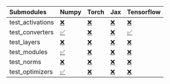| Submodules       | Numpy                                                                                                                           | Torch                                                                                                                           | Jax                                                                                                                             | Tensorflow                                                                                                                      |
|:-----------------|:--------------------------------------------------------------------------------------------------------------------------------|:--------------------------------------------------------------------------------------------------------------------------------|:--------------------------------------------------------------------------------------------------------------------------------|:--------------------------------------------------------------------------------------------------------------------------------|
| test_activations | <a href="https://github.com/unifyai/ivy/runs/7984836668?check_suite_focus=true" rel="noopener noreferrer" target="_blank">❌</a> | <a href="https://github.com/unifyai/ivy/runs/7984837264?check_suite_focus=true" rel="noopener noreferrer" target="_blank">❌</a> | <a href="https://github.com/unifyai/ivy/runs/7984838015?check_suite_focus=true" rel="noopener noreferrer" target="_blank">❌</a> | <a href="https://github.com/unifyai/ivy/runs/7984838569?check_suite_focus=true" rel="noopener noreferrer" target="_blank">❌</a> |
| test_converters  | <a href="https://github.com/unifyai/ivy/runs/7984836727?check_suite_focus=true" rel="noopener noreferrer" target="_blank">✅</a> | <a href="https://github.com/unifyai/ivy/runs/7984837388?check_suite_focus=true" rel="noopener noreferrer" target="_blank">❌</a> | <a href="https://github.com/unifyai/ivy/runs/7984838142?check_suite_focus=true" rel="noopener noreferrer" target="_blank">❌</a> | <a href="https://github.com/unifyai/ivy/runs/7984838628?check_suite_focus=true" rel="noopener noreferrer" target="_blank">✅</a> |
| test_layers      | <a href="https://github.com/unifyai/ivy/runs/7984836784?check_suite_focus=true" rel="noopener noreferrer" target="_blank">❌</a> | <a href="https://github.com/unifyai/ivy/runs/7984837614?check_suite_focus=true" rel="noopener noreferrer" target="_blank">❌</a> | <a href="https://github.com/unifyai/ivy/runs/7984838243?check_suite_focus=true" rel="noopener noreferrer" target="_blank">❌</a> | <a href="https://github.com/unifyai/ivy/runs/7984838718?check_suite_focus=true" rel="noopener noreferrer" target="_blank">❌</a> |
| test_modules     | <a href="https://github.com/unifyai/ivy/runs/7984836870?check_suite_focus=true" rel="noopener noreferrer" target="_blank">✅</a> | <a href="https://github.com/unifyai/ivy/runs/7984837733?check_suite_focus=true" rel="noopener noreferrer" target="_blank">❌</a> | <a href="https://github.com/unifyai/ivy/runs/7984838336?check_suite_focus=true" rel="noopener noreferrer" target="_blank">❌</a> | <a href="https://github.com/unifyai/ivy/runs/7984838802?check_suite_focus=true" rel="noopener noreferrer" target="_blank">❌</a> |
| test_norms       | <a href="https://github.com/unifyai/ivy/runs/7984837024?check_suite_focus=true" rel="noopener noreferrer" target="_blank">❌</a> | <a href="https://github.com/unifyai/ivy/runs/7984837840?check_suite_focus=true" rel="noopener noreferrer" target="_blank">❌</a> | <a href="https://github.com/unifyai/ivy/runs/7984838402?check_suite_focus=true" rel="noopener noreferrer" target="_blank">❌</a> | <a href="https://github.com/unifyai/ivy/runs/7984838907?check_suite_focus=true" rel="noopener noreferrer" target="_blank">❌</a> |
| test_optimizers  | <a href="https://github.com/unifyai/ivy/runs/7984837137?check_suite_focus=true" rel="noopener noreferrer" target="_blank">✅</a> | <a href="https://github.com/unifyai/ivy/runs/7984837911?check_suite_focus=true" rel="noopener noreferrer" target="_blank">❌</a> | <a href="https://github.com/unifyai/ivy/runs/7984838487?check_suite_focus=true" rel="noopener noreferrer" target="_blank">❌</a> | <a href="https://github.com/unifyai/ivy/runs/7984838985?check_suite_focus=true" rel="noopener noreferrer" target="_blank">❌</a> |